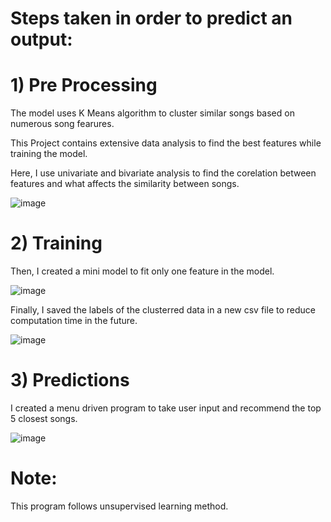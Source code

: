 # Steps taken in order to predict an output:

# 1) Pre Processing

  The model uses K Means algorithm to cluster similar songs based on numerous song fearures.

  This Project contains extensive data analysis to find the best features while training the model. 
  
  Here, I use univariate and bivariate analysis to find the corelation between features and what affects the similarity between songs.

  ![image](https://user-images.githubusercontent.com/70202348/173811955-cbc725d2-062c-4f4b-9a1e-217e6bb26e35.png)

  # 2) Training 

  Then, I created a mini model to fit only one feature in the model.

  ![image](https://user-images.githubusercontent.com/70202348/173812127-f4fb34ca-4b6b-4966-a63d-c618aa78cd43.png)

  Finally, I saved the labels of the clusterred data in a new csv file to reduce computation time in the future.

  ![image](https://user-images.githubusercontent.com/70202348/173812251-438718a8-4a9e-4e51-bcf6-04560f6b27d2.png)

  # 3) Predictions

  I created a menu driven program to take user input and recommend the top 5 closest songs.

  ![image](https://user-images.githubusercontent.com/70202348/173812584-7c081e9f-1ca5-4be1-807d-30f75d17bf48.png)

# Note:
This program follows unsupervised learning method.
